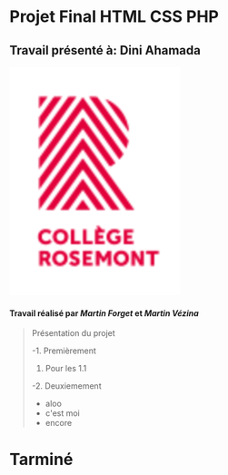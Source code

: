 #  Projet Final HTML CSS PHP

## Travail présenté à: **Dini Ahamada**
![Logo_Rosemont](/images/logo_college_rosemontReduit.png)
#### Travail réalisé par ***Martin Forget*** et ***Martin Vézina***
>Présentation du projet
>
>-1. Premièrement
>	1. Pour les 1.1
>
>-2. Deuxiemement
>-	aloo
>-	c'est moi
>-	encore
>

# Tarminé
